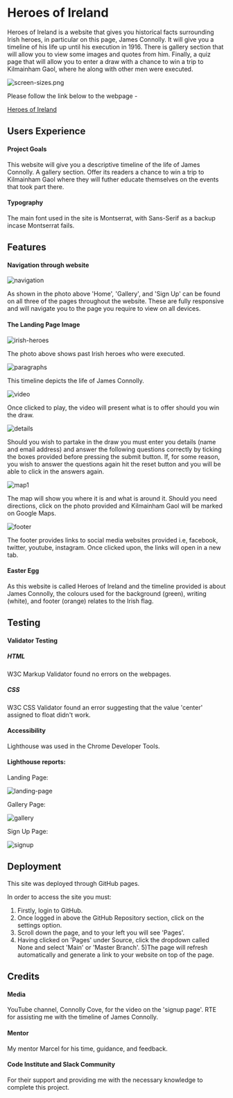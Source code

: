 # Heroes of Ireland

Heroes of Ireland is a website that gives you historical facts surrounding Irish heroes, in particular on this page, James Connolly. It will give you a timeline of his life up until his execution in 1916. There is gallery section that will allow you to view some images and quotes from him. Finally, a quiz page that will allow you to enter a draw with a chance to win a trip to Kilmainham Gaol, where he along with other men were executed.

![screen-sizes.png](../Project-1/assets/images/screen-sizes.png)

Please follow the link below to the webpage -

[Heroes of Ireland](https://8000-diarmaidmcdonald-project-yl9o4dg1k3.us2.codeanyapp.com/index.html)

## Users Experience

#### Project Goals

This website will give you a descriptive timeline of the life of James Connolly.
A gallery section.
Offer its readers a chance to win a trip to Kilmainham Gaol where they will futher educate themselves on the events that took part there.

#### Typography

The main font used in the site is Montserrat, with Sans-Serif as a backup incase Montserrat fails.

## Features

#### Navigation through website

![navigation](../Project-1/assets/images/navigation.png)

As shown in the photo above 'Home', 'Gallery', and 'Sign Up' can be found on all three of the pages throughout the website. These are fully responsive and will navigate you to the page you require to view on all devices.

#### The Landing Page Image

![irish-heroes](../Project-1/assets/images/jamesconnolly4.jpeg)

The photo above shows past Irish heroes who were executed.

![paragraphs](../Project-1/assets/images/paragraphs.png)

This timeline depicts the life of James Connolly.

![video](../Project-1/assets/images/video.png)

Once clicked to play, the video will present what is to offer should you win the draw.

![details](../Project-1/assets/images/details.png)

Should you wish to partake in the draw you must enter you details (name and email address) and answer the following questions correctly by ticking the boxes provided before pressing the submit button.
If, for some reason, you wish to answer the questions again hit the reset button and you will be able to click in the answers again.

![map1](../Project-1/assets/images/map1.png)

The map will show you where it is and what is around it. Should you need directions, click on the photo provided and Kilmainham Gaol will be marked on Google Maps.

![footer](../Project-1/assets/images/footer.png)

The footer provides links to social media websites provided i.e, facebook, twitter, youtube, instagram.
Once clicked upon, the links will open in a new tab.

#### Easter Egg

As this website is called Heroes of Ireland and the timeline provided is about James Connolly, the colours used for the background (green), writing (white), and footer (orange) relates to the Irish flag.

## Testing

#### Validator Testing

##### HTML

W3C Markup Validator found no errors on the webpages.

##### CSS

W3C CSS Validator found an error suggesting that the value 'center' assigned to float didn't work.

#### Accessibility

Lighthouse was used in the Chrome Developer Tools.

#### Lighthouse reports:

Landing Page:

![landing-page](../Project-1/assets/images/landing-page.png)

Gallery Page:

![gallery](../Project-1/assets/images/gallery.png)

Sign Up Page:

![signup](../Project-1/assets/images/signup.png)

## Deployment

This site was deployed through GitHub pages.

In order to access the site you must:

1. Firstly, login to GitHub.
2. Once logged in above the GitHub Repository section, click on the settings option.
3. Scroll down the page, and to your left you will see 'Pages'.
4. Having clicked on 'Pages' under Source, click the dropdown called None and select 'Main' or 'Master Branch'.
   5)The page will refresh automatically and generate a link to your website on top of the page.

## Credits

#### Media

YouTube channel, Connolly Cove, for the video on the 'signup page'.
RTE for assisting me with the timeline of James Connolly.

#### Mentor

My mentor Marcel for his time, guidance, and feedback.

#### Code Institute and Slack Community

For their support and providing me with the necessary knowledge to complete this project.
